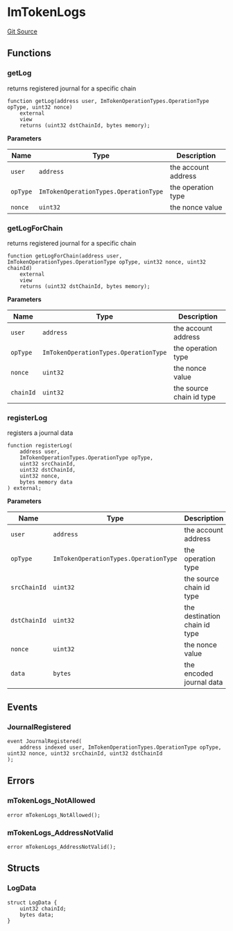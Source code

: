 # ImTokenLogs
[Git Source](https://github.com/https://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@malda-protocol/malda-lending/blob/22e38d89bfe9c3bbd0459495952fb3409b4b0c16/src\interfaces\ImTokenLogs.sol)


## Functions
### getLog

returns registered journal for a specific chain


```solidity
function getLog(address user, ImTokenOperationTypes.OperationType opType, uint32 nonce)
    external
    view
    returns (uint32 dstChainId, bytes memory);
```
**Parameters**

|Name|Type|Description|
|----|----|-----------|
|`user`|`address`|the account address|
|`opType`|`ImTokenOperationTypes.OperationType`|the operation type|
|`nonce`|`uint32`|the nonce value|


### getLogForChain

returns registered journal for a specific chain


```solidity
function getLogForChain(address user, ImTokenOperationTypes.OperationType opType, uint32 nonce, uint32 chainId)
    external
    view
    returns (uint32 dstChainId, bytes memory);
```
**Parameters**

|Name|Type|Description|
|----|----|-----------|
|`user`|`address`|the account address|
|`opType`|`ImTokenOperationTypes.OperationType`|the operation type|
|`nonce`|`uint32`|the nonce value|
|`chainId`|`uint32`|the source chain id type|


### registerLog

registers a journal data


```solidity
function registerLog(
    address user,
    ImTokenOperationTypes.OperationType opType,
    uint32 srcChainId,
    uint32 dstChainId,
    uint32 nonce,
    bytes memory data
) external;
```
**Parameters**

|Name|Type|Description|
|----|----|-----------|
|`user`|`address`|the account address|
|`opType`|`ImTokenOperationTypes.OperationType`|the operation type|
|`srcChainId`|`uint32`|the source chain id type|
|`dstChainId`|`uint32`|the destination chain id type|
|`nonce`|`uint32`|the nonce value|
|`data`|`bytes`|the encoded journal data|


## Events
### JournalRegistered

```solidity
event JournalRegistered(
    address indexed user, ImTokenOperationTypes.OperationType opType, uint32 nonce, uint32 srcChainId, uint32 dstChainId
);
```

## Errors
### mTokenLogs_NotAllowed

```solidity
error mTokenLogs_NotAllowed();
```

### mTokenLogs_AddressNotValid

```solidity
error mTokenLogs_AddressNotValid();
```

## Structs
### LogData

```solidity
struct LogData {
    uint32 chainId;
    bytes data;
}
```

